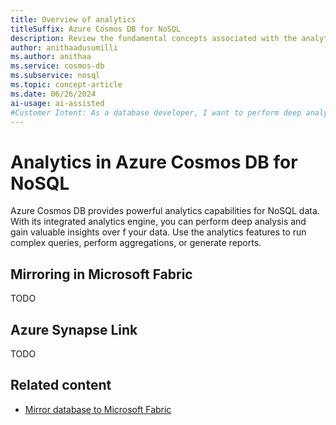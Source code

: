 ```yaml
---
title: Overview of analytics
titleSuffix: Azure Cosmos DB for NoSQL
description: Review the fundamental concepts associated with the analytics features of Azure Cosmos DB for NoSQL.
author: anithaadusumilli
ms.author: anithaa
ms.service: cosmos-db
ms.subservice: nosql
ms.topic: concept-article
ms.date: 06/26/2024
ai-usage: ai-assisted
#Customer Intent: As a database developer, I want to perform deep analytics on my data in Azure Cosmos DB for NoSQL, so that I can glean insights over aggregates of my data.
---
```


# Analytics in Azure Cosmos DB for NoSQL

Azure Cosmos DB provides powerful analytics capabilities for NoSQL data. With its integrated analytics engine, you can perform deep analysis and gain valuable insights over f your data. Use the analytics features to run complex queries, perform aggregations, or generate reports.

## Mirroring in Microsoft Fabric

TODO

## Azure Synapse Link

TODO

## Related content

- [Mirror database to Microsoft Fabric](/fabric/database/mirrored-database/azure-cosmos-db-tutorial?context=/azure/cosmos-db/context/context)
